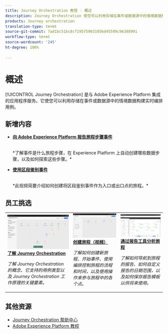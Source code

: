 ```yaml
---
title: Journey Orchestration 教程 - 概述
description: Journey Orchestration 使您可以利用存储在事件或数据源中的情境数据构建实时编排用例
products: Journey orchestration
translation-type: tm+mt
source-git-commit: 7ad1bc51bc8cf195759031056d45599c96388991
workflow-type: tm+mt
source-wordcount: '245'
ht-degree: 100%

---
```



# 概述

[!UICONTROL Journey Orchestration] 是与 Adobe Experience Platform 集成的应用程序服务。它使您可以利用存储在事件或数据源中的情境数据构建实时编排用例。

## 新增内容

* **[向 Adobe Experience Platform 报告旅程步骤事件](/help/reporting-step-events-to-adobe-experience-platform.md)**

   <br>
   *了解事件是什么旅程步骤，在 Experience Platform 上自动创建哪些数据步骤，以及如何探索这些步骤。*
* **[使用区段鉴别事件](/help/using-segment-qualification-events.md)**

   <br>
   *此视频简要介绍如何创建将区段鉴别事件作为入口或出口点的旅程。*

## 员工挑选

<table>
<tr>
  <td>
    <a href="./understanding-journey-orchestration.md">
      <img alt="了解 Journey Orchestration" src="./assets/journey-orchestration-example.png"/>
    </a>
    <div>
      <a href="./understanding-journey-orchestration.md">
    <strong>了解 Journey Orchestration</strong>
    </a>
    </div>
    <p>
    <em>了解 Journey Orchestration 的概念、它支持的用例类型以及 Journey Orchestration 工作原理的关键要素。</em>
    <p>
  </td>
  <td>
    <a href="./create-a-journey.md">
        <img alt="创建旅程（视频）" src="./assets/journey34.png"/>
    </a>
    <div>
      <a href="./create-a-journey.md">
    <strong>创建旅程（视频）</strong>
    </a>
    </div>
    <p>
    <em>了解如何创建新旅程、开始事件、使用编排控制旅程的流程和时间，以及使用操作来参与旅程中的各个点。</em>
    <p>
  </td>
  <td>
   <a href="./analyze-a-journey-via-reporting-tools.md">
      <img alt="通过报告工具分析旅程" src="./assets/dynamic_report_journey_8.png" />
    </a>
    <div>
      <a href="./analyze-a-journey-via-reporting-tools.md">
    <strong>通过报告工具分析旅程</strong>
    </a>
    </div>
    <p>
    <em>了解如何导航到旅程的报告、如何自定义报告的日期范围，以及如何保存报告模板以供将来使用。 </em>
    <p>
  </td>
</tr>
</table>

## 其他资源

* [Journey Orchestration 帮助中心](https://docs.adobe.com/content/help/zh-Hans/journeys/using/journey-orchestration-home.html)
* [Adobe Experience Platform 教程](https://docs.adobe.com/content/help/zh-Hans/platform-learn/tutorials/overview.html)

